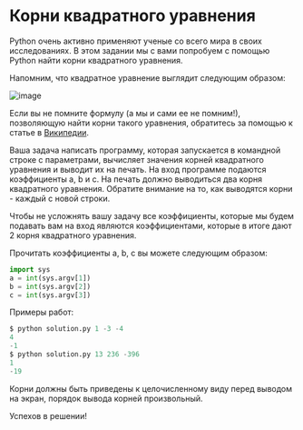 Корни квадратного уравнения<a name="TOP"></a>
===================

Python очень активно применяют ученые со всего мира в своих исследованиях. В этом задании мы с вами попробуем с помощью Python найти корни квадратного уравнения.

Напомним, что квадратное уравнение выглядит следующим образом:

![image](https://user-images.githubusercontent.com/70436486/140744110-ac24d215-d54d-43a6-84da-74208653bd0d.png)

Если вы не помните формулу (а мы и сами ее не помним!), позволяющую найти корни такого уравнения, обратитесь за помощью к статье в [Википедии](https://ru.wikipedia.org/wiki/%D0%9A%D0%B2%D0%B0%D0%B4%D1%80%D0%B0%D1%82%D0%BD%D0%BE%D0%B5_%D1%83%D1%80%D0%B0%D0%B2%D0%BD%D0%B5%D0%BD%D0%B8%D0%B5/ "Квадратное уравнение").

Ваша задача написать программу, которая запускается в командной строке с параметрами, вычисляет значения корней квадратного уравнения и выводит их на печать. На вход программе подаются коэффициенты a, b и c. На печать должно выводиться два корня квадратного уравнения. Обратите внимание на то, как выводятся корни - каждый с новой строки.

Чтобы не усложнять вашу задачу все коэффициенты, которые мы будем подавать вам на вход являются коэффициентами, которые в итоге дают 2 корня квадратного уравнения.

Прочитать коэффициенты a,  b,  c вы можете следующим образом: 

```Python
import sys 
a = int(sys.argv[1]) 
b = int(sys.argv[2]) 
c = int(sys.argv[3])
```

Примеры работ:

```Python
$ python solution.py 1 -3 -4
4
-1
$ python solution.py 13 236 -396
1
-19
```

Корни должны быть приведены к целочисленному виду перед выводом на экран, порядок вывода корней произвольный.

Успехов в решении!
